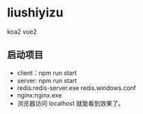 # liushiyizu
koa2 vue2

##  启动项目
* client：npm run start
* server: npm run start
* redis:redis-server.exe redis.windows.conf
* nginx:nginx.exe
* 浏览器访问 localhost 就能看到效果了。
